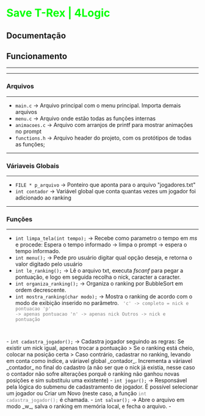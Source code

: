# <b style="color:lime;">Save T-Rex | 4Logic</b> 
## <b>Documentação</b>
## Funcionamento 
---
---
### Arquivos
---
- <code>main.c</code> -> Arquivo principal com o menu principal. Importa demais arquivos
- <code>menu.c</code> -> Arquivo onde estão todas as funções internas
- <code>animacoes.c</code> -> Arquivo com arranjos de printf para mostrar animações no prompt
- <code>functions.h</code> -> Arquivo header do projeto, com os protótipos de todas as funções;
---
### Váriaveis Globais
---
- <code>FILE * p_arquivo</code> -> Ponteiro que aponta para o arquivo "jogadores.txt"
- <code>int contador</code> -> Variável global que conta quantas vezes um jogador foi adicionado ao ranking
---
### Funções
---
- <code>int limpa_tela(int tempo);</code> -> Recebe como parametro o tempo em _ms_ e procede: Espera o tempo informado -> limpa o prompt -> espera o tempo informado.
- <code>int menu();</code> -> Pede pro usuário digitar qual opção deseja, e retorna o valor digitado pelo usuário
- <code>int le_ranking();</code> -> Lê o arquivo txt, executa _fscanf_ para pegar a pontuação, e logo em seguida recolha o nick, caracter a caracter.
- <code>int organiza_ranking();</code> -> Organiza o ranking por BubbleSort em ordem decrescente. 
- <code>int mostra_ranking(char modo);</code> -> Mostra o ranking de acordo com o modo de exibição inserido no parâmetro. <code style="color: gray;">
        'c' -> completo = nick e pontuacao
        'p' -> apenas pontuacao
        'n' -> apenas nick
        Outros -> nick e pontuação
</code>
- <code>int cadastra_jogador();</code> -> Cadastra jogador seguindo as regras: Se existir um nick igual, apenas trocar a pontuação > Se o ranking está cheio, colocar na posição certa > Caso contrário, cadastrar no ranking, levando em conta como índice, a váriavel global _contador_. Incrementa a váriavel _contador_ no final do cadastro (a não ser que o nick já existia, nesse caso o contador não sofre alterações porquê o ranking não ganhou novas posições e sim substituiu uma existente)
- <code>int jogar();</code> -> Responsável pela lógica do submenu de cadastramento de jogador. É possível selecionar um jogador ou Criar um Novo (neste caso, a função <code style="color: gray;">int cadastra_jogador();</code> é chamada.
- <code>int salvar();</code> -> Abre o arquivo em modo _w_, salva o ranking em memória local, e fecha o arquivo.
- 